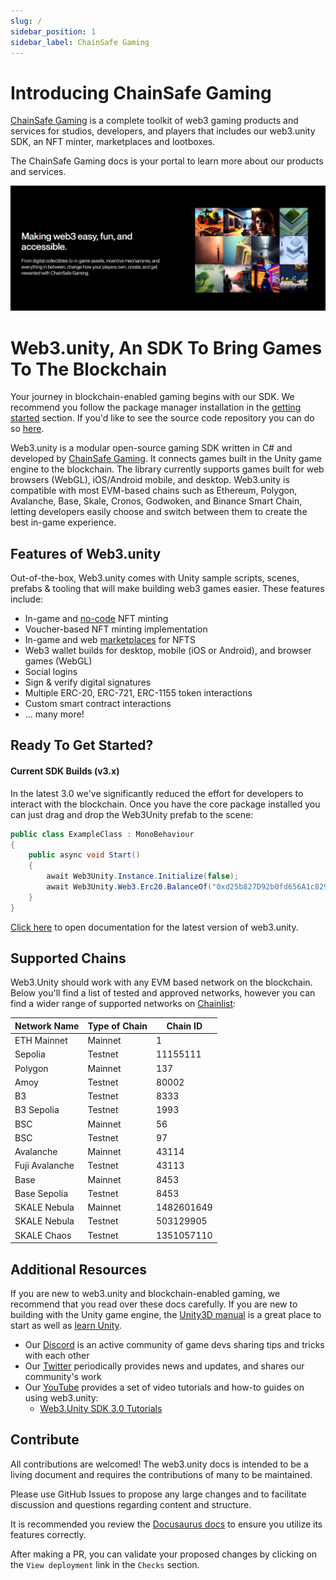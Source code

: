 ```yaml
---
slug: /
sidebar_position: 1
sidebar_label: ChainSafe Gaming
---
```


# Introducing ChainSafe Gaming

[ChainSafe Gaming](https://gaming.chainsafe.io/?utm_source=github&utm_medium=documentation&utm_campaign=chainsafe_gaming_docs) is a complete toolkit of web3 gaming products and services for studios, developers, and players that includes our web3.unity SDK, an NFT minter, marketplaces and lootboxes.

The ChainSafe Gaming docs is your portal to learn more about our products and services.

![](v2.6/assets/chainsafe-gaming/intro-image-chainsafe.png)

# Web3.unity, An SDK To Bring Games To The Blockchain

Your journey in blockchain-enabled gaming begins with our SDK. We recommend you follow the package manager installation in the [getting started](https://docs.gaming.chainsafe.io/current/getting-started) section. If you'd like to see the source code repository you can do so [here](https://github.com/ChainSafe/web3.unity/releases).

Web3.unity is a modular open-source gaming SDK written in C# and developed by [ChainSafe Gaming](https://gaming.chainsafe.io/?utm_source=github&utm_medium=documentation&utm_campaign=chainsafe_gaming_docs). It connects games built in the Unity game engine to the blockchain. The library currently supports games built for web browsers (WebGL), iOS/Android mobile, and desktop. Web3.unity is compatible with most EVM-based chains such as Ethereum, Polygon, Avalanche, Base, Skale, Cronos, Godwoken, and Binance Smart Chain, letting developers easily choose and switch between them to create the best in-game experience.

## Features of Web3.unity

Out-of-the-box, Web3.unity comes with Unity sample scripts, scenes, prefabs & tooling that will make building web3 games easier. These features include:

* In-game and [no-code](https://dashboard.gaming.chainsafe.io/nfts) NFT minting
* Voucher-based NFT minting implementation
* In-game and web [marketplaces](https://gaming.chainsafe.io/marketplace) for NFTS
* Web3 wallet builds for desktop, mobile (iOS or Android), and browser games (WebGL)
* Social logins
* Sign & verify digital signatures
* Multiple ERC-20, ERC-721, ERC-1155 token interactions
* Custom smart contract interactions
* ... many more!

## Ready To Get Started?

#### Current SDK Builds (v3.x)

In the latest 3.0 we've significantly reduced the effort for developers to interact with the blockchain. Once you have the core package installed you can just drag and drop the Web3Unity prefab to the scene:

```csharp
public class ExampleClass : MonoBehaviour
{
    public async void Start()
    {
        await Web3Unity.Instance.Initialize(false);
        await Web3Unity.Web3.Erc20.BalanceOf("0xd25b827D92b0fd656A1c829933e9b0b836d5C3e2");
    }
}
```

[Click here](https://docs.gaming.chainsafe.io/current/getting-started) to open documentation for the latest version of web3.unity.

## Supported Chains&#x20;

Web3.Unity should work with any EVM based network on the blockchain. Below you'll find a list of tested and approved networks, however you can find a wider range of supported networks on [Chainlist](https://chainlist.org/): 

| Network Name   | Type of Chain |  Chain ID   |
| ------------   | ------------- | ----------- |
| ETH Mainnet    | Mainnet       | 1           |
| Sepolia        | Testnet       | 11155111    |
| Polygon        | Mainnet       | 137         |
| Amoy           | Testnet       | 80002       |
| B3             | Testnet       | 8333        |
| B3 Sepolia     | Testnet       | 1993        |
| BSC            | Mainnet       | 56          |
| BSC            | Testnet       | 97          |
| Avalanche      | Mainnet       | 43114       |
| Fuji Avalanche | Testnet       | 43113       |
| Base           | Mainnet       | 8453        |
| Base Sepolia   | Testnet       | 8453        |
| SKALE Nebula   | Mainnet       | 1482601649  |
| SKALE Nebula   | Testnet       | 503129905   |
| SKALE Chaos    | Testnet       | 1351057110  |

## Additional Resources

If you are new to web3.unity and blockchain-enabled gaming, we recommend that you read over these docs carefully. If you are new to building with the Unity game engine, the [Unity3D manual](https://docs.unity3d.com/Manual/index.html) is a great place to start as well as [learn Unity](https://learn.unity.com/).

* Our [Discord](https://discord.gg/zxHUgGGTGk) is an active community of game devs sharing tips and tricks with each other
* Our [Twitter](https://twitter.com/chainsafegaming) periodically provides news and updates, and shares our community's work
* Our [YouTube](https://youtube.com/chainsafe-systems) provides a set of video tutorials and how-to guides on using web3.unity:
  * [Web3.Unity SDK 3.0 Tutorials](https://www.youtube.com/playlist?list=PLPn3rQCo3XrOOklu69R-G2DJypaXFmR_z)

## Contribute

All contributions are welcomed! The web3.unity docs is intended to be a living document and requires the contributions of many to be maintained.

Please use GitHub Issues to propose any large changes and to facilitate discussion and questions regarding content and structure.

It is recommended you review the [Docusaurus docs](https://docusaurus.io/docs) to ensure you utilize its features correctly.

After making a PR, you can validate your proposed changes by clicking on the `View deployment` link in the `Checks` section.
